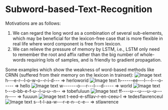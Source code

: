 # Subword-based-Text-Recognition
Motivations are as follows:
1. We can regard the long word as a combination of several sub-elements, which may be beneficial for the lexicon-free case that is more flexible in real life where word component is free from lexicon.
2. We can relieve the pressure of memory by LSTM, i.e., LSTM only need to remember the root and affix rather than the big number of whole-words requiring lots of samples, and is friendly to gradient propagation.

Some examples which show the weakness of word-based methods like CRNN (suffered from their memory on the lexicon in trainset):
![Image text](https://github.com/ccx1997/Root-Affix-based-Text-Recognition/blob/master/imgs/demo4.jpg)
h---e-r--l-o-w-o--r-i-d--- => herloworid
![Image text](https://github.com/ccx1997/Root-Affix-based-Text-Recognition/blob/master/imgs/demo5.jpg)
h------ee---l---l---o----- => hello
![Image text](https://github.com/ccx1997/Root-Affix-based-Text-Recognition/blob/master/imgs/demo6.jpg)
w-------o---r---l---d----- => world
![Image text](https://github.com/ccx1997/Root-Affix-based-Text-Recognition/blob/master/imgs/demo7.jpg)
t---o-bb-e-f-u--l-u-u--n-- => tobefuluun
![Image text](https://github.com/ccx1997/Root-Affix-based-Text-Recognition/blob/master/imgs/demo8.jpg)
ff----u---u---u--u---n---- => fuuuun
![Image text](https://github.com/ccx1997/Root-Affix-based-Text-Recognition/blob/master/imgs/demo9.jpg)
t-eed-e-sfllav-r-en-ceeu-l => tedesflavrenceul
![Image text](https://github.com/ccx1997/Root-Affix-based-Text-Recognition/blob/master/imgs/demo10.jpg)
s--t-l-aa-w---r-e-n--c-e-- => stlawrence
